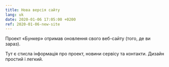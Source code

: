 ```yaml
---
title: Нова версія сайту
lang: uk
date: 2020-01-06 17:05:00 +0200
ref: 2020-01-06-new-site
---
```

Проект «Бункер» отримав оновлення свого веб-сайту (того, де ви зараз).

Тут є стисла інформація про проект, новини сервісу та контакти.
Дизайн простий і легкий.

